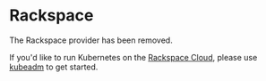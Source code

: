 # Rackspace

The Rackspace provider has been removed.

If you'd like to run Kubernetes on the [Rackspace Cloud](https://www.rackspace.com/openstack/public), please use [kubeadm](https://kubernetes.io/docs/getting-started-guides/kubeadm/) to get started.
